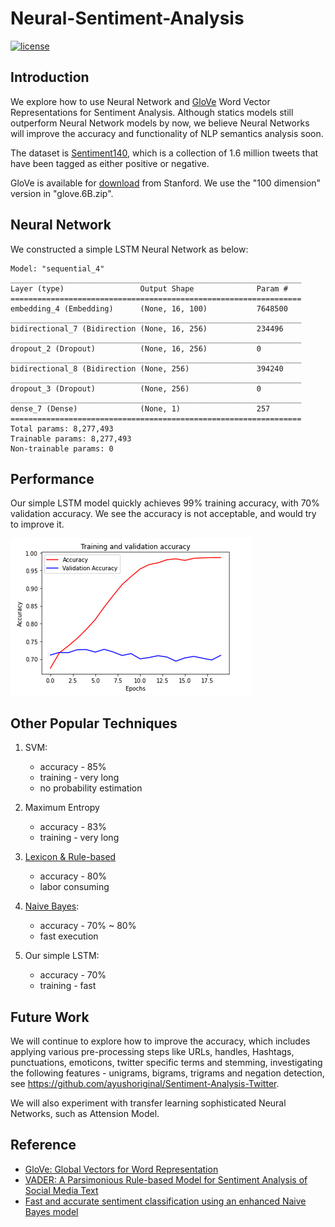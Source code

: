 # Neural-Sentiment-Analysis

[![license](https://img.shields.io/github/license/mashape/apistatus.svg)](LICENSE)

## Introduction

We explore how to use Neural Network and [GloVe](https://www.aclweb.org/anthology/D14-1162/) Word Vector Representations for Sentiment Analysis. Although statics models still outperform Neural Network models by now, we believe Neural Networks will improve the accuracy and functionality of NLP semantics analysis soon.

The dataset is [Sentiment140](http://www.sentiment140.com/), 
which is a collection of 1.6 million tweets that have been tagged as either positive or negative.

GloVe is available for [download](https://nlp.stanford.edu/projects/glove/) from Stanford. 
We use the "100 dimension" version in "glove.6B.zip".

## Neural Network

We constructed a simple LSTM Neural Network as below:
```
Model: "sequential_4"
_________________________________________________________________
Layer (type)                 Output Shape              Param #   
=================================================================
embedding_4 (Embedding)      (None, 16, 100)           7648500   
_________________________________________________________________
bidirectional_7 (Bidirection (None, 16, 256)           234496    
_________________________________________________________________
dropout_2 (Dropout)          (None, 16, 256)           0         
_________________________________________________________________
bidirectional_8 (Bidirection (None, 256)               394240    
_________________________________________________________________
dropout_3 (Dropout)          (None, 256)               0         
_________________________________________________________________
dense_7 (Dense)              (None, 1)                 257       
=================================================================
Total params: 8,277,493
Trainable params: 8,277,493
Non-trainable params: 0
```
## Performance

Our simple LSTM model quickly achieves 99% training accuracy, with 70% validation accuracy.
We see the accuracy is not acceptable, and would try to improve it.

![Figure](performance.png)

## Other Popular Techniques

1. SVM: 
   - accuracy - 85%    
   - training - very long
   - no probability estimation

2. Maximum Entropy
   - accuracy - 83%    
   - training - very long

3. [Lexicon & Rule-based](https://github.com/cjhutto/vaderSentiment)
   - accuracy - 80%    
   - labor consuming
   
4. [Naive Bayes](https://github.com/vivekn/sentiment): 
   - accuracy - 70% ~ 80%   
   - fast execution

5. Our simple LSTM:
   - accuracy - 70%    
   - training - fast
   
## Future Work

We will continue to explore how to improve the accuracy,
which includes applying various pre-processing steps like URLs, handles, Hashtags, punctuations, emoticons, twitter specific terms and stemming,
investigating the following features - unigrams, bigrams, trigrams and negation detection, see https://github.com/ayushoriginal/Sentiment-Analysis-Twitter.

We will also experiment with transfer learning sophisticated Neural Networks, such as Attension Model.

## Reference

- [GloVe: Global Vectors for Word Representation](https://www.aclweb.org/anthology/D14-1162/)
- [VADER: A Parsimonious Rule-based Model for Sentiment Analysis of Social Media Text](https://www.researchgate.net/publication/275828927_VADER_A_Parsimonious_Rule-based_Model_for_Sentiment_Analysis_of_Social_Media_Text)
- [Fast and accurate sentiment classification using an enhanced Naive Bayes model](https://arxiv.org/abs/1305.6143)
